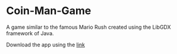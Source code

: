 # Coin-Man-Game
A game similar to the famous Mario Rush created using the LibGDX framework of Java.

Download the app using the [link](https://github.com/infiniteoverflow/Coin-Man-Game/blob/master/Coin-Man.apk?raw=true)
